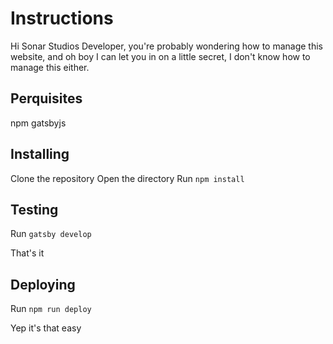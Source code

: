 # Instructions

Hi Sonar Studios Developer, you're probably wondering how to manage this website, and oh boy I can let you in on a little secret, I don't know how to manage this either.

## Perquisites

npm
gatsbyjs

## Installing

Clone the repository
Open the directory
Run `npm install`

## Testing

Run `gatsby develop`

That's it

## Deploying

Run `npm run deploy`

Yep it's that easy